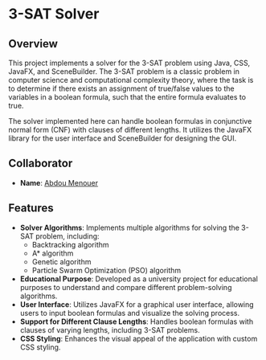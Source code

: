 # 3-SAT Solver

## Overview
This project implements a solver for the 3-SAT problem using Java, CSS, JavaFX, and SceneBuilder. The 3-SAT problem is a classic problem in computer science and computational complexity theory, where the task is to determine if there exists an assignment of true/false values to the variables in a boolean formula, such that the entire formula evaluates to true.

The solver implemented here can handle boolean formulas in conjunctive normal form (CNF) with clauses of different lengths. It utilizes the JavaFX library for the user interface and SceneBuilder for designing the GUI.

## Collaborator
- **Name**: [Abdou Menouer](https://github.com/Mabdou11)
## Features
- **Solver Algorithms**: Implements multiple algorithms for solving the 3-SAT problem, including:
  - Backtracking algorithm
  - A* algorithm
  - Genetic algorithm
  - Particle Swarm Optimization (PSO) algorithm
- **Educational Purpose**: Developed as a university project for educational purposes to understand and compare different problem-solving algorithms.
- **User Interface**: Utilizes JavaFX for a graphical user interface, allowing users to input boolean formulas and visualize the solving process.
- **Support for Different Clause Lengths**: Handles boolean formulas with clauses of varying lengths, including 3-SAT problems.
- **CSS Styling**: Enhances the visual appeal of the application with custom CSS styling.
